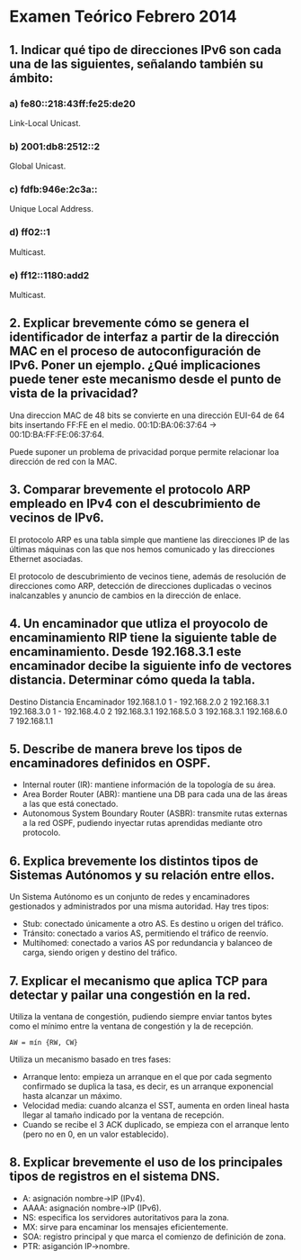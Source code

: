# Examen Teórico Febrero 2014

## 1. Indicar qué tipo de direcciones IPv6 son cada una de las siguientes, señalando también su ámbito:

### a) fe80::218:43ff:fe25:de20

Link-Local Unicast.

### b) 2001:db8:2512::2

Global Unicast.

### c) fdfb:946e:2c3a::

Unique Local Address.

### d) ff02::1

Multicast.

### e) ff12::1180:add2

Multicast.

## 2. Explicar brevemente cómo se genera el identificador de interfaz a partir de la dirección MAC en el proceso de autoconfiguración de IPv6. Poner un ejemplo. ¿Qué implicaciones puede tener este mecanismo desde el punto de vista de la privacidad?

Una direccion MAC de 48 bits se convierte en una dirección EUI-64 de 64 bits insertando FF:FE en el medio.
00:1D:BA:06:37:64 -> 00:1D:BA:FF:FE:06:37:64.

Puede suponer un problema de privacidad porque permite relacionar loa dirección de red con la MAC.

## 3. Comparar brevemente el protocolo ARP empleado en IPv4 con el descubrimiento de vecinos de IPv6.

El protocolo ARP es una tabla simple que mantiene las direcciones IP de las últimas máquinas con las que nos hemos comunicado y las direcciones Ethernet asociadas.

El protocolo de descubrimiento de vecinos tiene, además de resolución de direcciones como ARP, detección de direcciones duplicadas o vecinos inalcanzables y anuncio de cambios en la dirección de enlace.

## 4. Un encaminador que utliza el proyocolo de encaminamiento RIP tiene la siguiente table de encaminamiento. Desde 192.168.3.1 este encaminador decibe la siguiente info de vectores distancia. Determinar cómo queda la tabla.

Destino		Distancia	Encaminador
192.168.1.0	    1		     -
192.168.2.0	    2		192.168.3.1
192.168.3.0	    1 		     -
192.168.4.0	    2		192.168.3.1
192.168.5.0	    3		192.168.3.1
192.168.6.0	    7		192.168.1.1

## 5. Describe de manera breve los tipos de encaminadores definidos en OSPF.

* Internal router (IR): mantiene información de la topología de su área.
* Area Border Router (ABR): mantiene una DB para cada una de las áreas a las que está conectado.
* Autonomous System Boundary Router (ASBR): transmite rutas externas a la red OSPF, pudiendo inyectar rutas aprendidas mediante otro protocolo.

## 6. Explica brevemente los distintos tipos de Sistemas Autónomos y su relación entre ellos.

Un Sistema Autónomo es un conjunto de redes y encaminadores gestionados y administrados por una misma autoridad.
Hay tres tipos:
* Stub: conectado únicamente a otro AS. Es destino u origen del tráfico.
* Tránsito: conectado a varios AS, permitiendo el tráfico de reenvío.
* Multihomed: conectado a varios AS por redundancia y balanceo de carga, siendo origen y destino del tráfico.

## 7. Explicar el mecanismo que aplica TCP para detectar y pailar una congestión en la red.

Utiliza la ventana de congestión, pudiendo siempre enviar tantos bytes como el mínimo entre la ventana de congestión y la de recepción.

	AW = mín {RW, CW}

Utiliza un mecanismo basado en tres fases:
- Arranque lento: empieza un arranque en el que por cada segmento confirmado se duplica la tasa, es decir, es un arranque exponencial hasta alcanzar un máximo.
- Velocidad media: cuando alcanza el SST, aumenta en orden lineal hasta llegar al tamaño indicado por la ventana de recepción.
- Cuando se recibe el 3 ACK duplicado, se empieza con el arranque lento (pero no en 0, en un valor establecido).

## 8. Explicar brevemente el uso de los principales tipos de registros en el sistema DNS.

- A: asignación nombre->IP (IPv4).
- AAAA: asignación nombre->IP (IPv6).
- NS: especifica los servidores autoritativos para la zona.
- MX: sirve para encaminar los mensajes eficientemente.
- SOA: registro principal y que marca el comienzo de definición de zona.
- PTR: asiganción IP->nombre.
